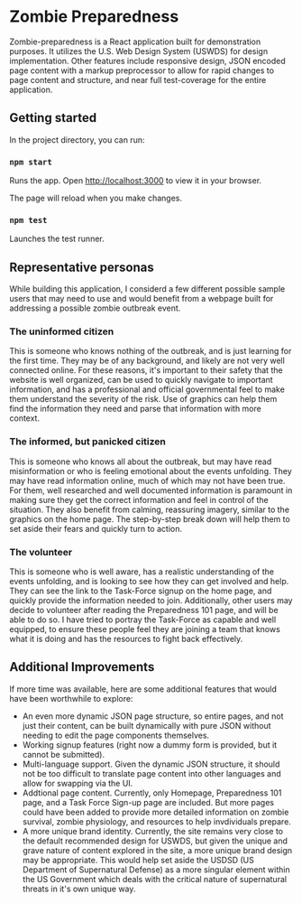 # Zombie Preparedness

Zombie-preparedness is a React application built for demonstration purposes. It utilizes the U.S. Web Design System (USWDS) for design implementation. Other features include responsive design, JSON encoded page content with a markup preprocessor to allow for rapid changes to page content and structure, and near full test-coverage for the entire application.

## Getting started

In the project directory, you can run:

### `npm start`

Runs the app.
Open [http://localhost:3000](http://localhost:3000) to view it in your browser.

The page will reload when you make changes.

### `npm test`

Launches the test runner.

## Representative personas

While building this application, I considerd a few different possible sample users that may need to use and would benefit from a webpage built for addressing a possible zombie outbreak event.

### The uninformed citizen
This is someone who knows nothing of the outbreak, and is just learning for the first time. They may be of any background, and likely are not very well connected online. For these reasons, it's important to their safety that the website is well organized, can be used to quickly navigate to important information, and  has a professional and official governmental feel to make them understand the severity of the risk. Use of graphics can help them find the information they need and parse that information with more context.

### The informed, but panicked citizen
This is someone who knows all about the outbreak, but may have read misinformation or who is feeling emotional about the events unfolding. They may have read information online, much of which may not have been true. For them, well researched and well documented information is paramount in making sure they get the correct information and feel in control of the situation. They also benefit from calming, reassuring imagery, similar to the graphics on the home page. The step-by-step break down will help them to set aside their fears and quickly turn to action.

### The volunteer
This is someone who is well aware, has a realistic understanding of the events unfolding, and is looking to see how they can get involved and help. They can see the link to the Task-Force signup on the home page, and quickly provide the information needed to join. Additionally, other users may decide to volunteer after reading the Preparedness 101 page, and will be able to do so. I have tried to portray the Task-Force as capable and well equipped, to ensure these people feel they are joining a team that knows what it is doing and has the resources to fight back effectively.

## Additional Improvements

If more time was available, here are some additional features that would have been worthwhile to explore:
- An even more dynamic JSON page structure, so entire pages, and not just their content, can be built dynamically with pure JSON without needing to edit the page components themselves.
- Working signup features (right now a dummy form is provided, but it cannot be submitted).
- Multi-language support. Given the dynamic JSON structure, it should not be too difficult to translate page content into other languages and allow for swapping via the UI.
- Addtional page content. Currently, only Homepage, Preparedness 101 page, and a Task Force Sign-up page are included. But more pages could have been added to provide more detailed information on zombie survival, zombie physiology, and resources to help invdividuals prepare.
- A more unique brand identity. Currently, the site remains very close to the default recommended design for USWDS, but given the unique and grave nature of content explored in the site, a more unique brand design may be appropriate. This would help set aside the USDSD (US Department of Supernatural Defense) as a more singular element within the US Government which deals with the critical nature of supernatural threats in it's own unique way.
